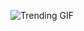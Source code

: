 
<!-- GIF_SECTION -->
![Trending GIF](https://media4.giphy.com/media/v1.Y2lkPThiYjIxNzcyM2x5aGY5Zm5vd2V4b3JlYndzeGFodnV5ZmhleTU4NTJ5aDR2eHhvbiZlcD12MV9naWZzX3NlYXJjaCZjdD1n/An7V0fylHZKGYd7dxw/giphy.gif)
<!-- END_GIF_SECTION -->
